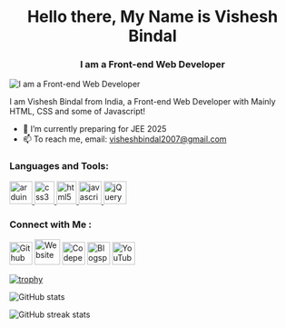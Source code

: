 ### <h1 align="center"> Hello there, My Name is Vishesh Bindal </h1>
#### <h3 align="center"> I am a Front-end Web Developer</h3>
![I am a Front-end Web Developer](https://i.ibb.co/s2fmgKb/Hi-this-is-Vishesh-Bindal.png)

I am Vishesh Bindal from India, a Front-end Web Developer with Mainly HTML, CSS and some of Javascript!

- 🌱 I’m currently preparing for JEE 2025
- 📫 To reach me, email: visheshbindal2007@gmail.com

<h3 align="left">Languages and Tools:</h3>
<p align="left"> 
  <a href="https://www.arduino.cc/" target="_blank" rel="noreferrer"> <img src="https://github.com/Vishesh-coder/Vishesh-coder/assets/72369470/bac048c8-b5dd-4ac0-b3e5-9d06bcd27dce" alt="arduino" width="40" height="40"/> </a> 
  <a href="https://www.w3schools.com/css/" target="_blank" rel="noreferrer"> <img src="https://github.com/Vishesh-coder/Vishesh-coder/assets/72369470/b1dfa6fa-ac8f-4174-a39e-01d135758f18" alt="css3" width="35" height="40"/> </a> 
  <a href="https://www.w3.org/html/" target="_blank" rel="noreferrer"> <img src="https://github.com/Vishesh-coder/Vishesh-coder/assets/72369470/7004ec72-be2e-4ed6-b169-2b262c37cccc" alt="html5" width="35" height="40"/> </a> 
  <a href="https://developer.mozilla.org/en-US/docs/Web/JavaScript" target="_blank" rel="noreferrer"> <img src="https://github.com/Vishesh-coder/Vishesh-coder/assets/72369470/9d8c4a1f-7cc1-4dc4-b746-02fad3e5c8aa" alt="javascript" width="40" height="40"/> </a> 
  <a href="https://jquery.com/" target="_blank" rel="noreferrer"> <img src="https://github.com/Vishesh-coder/Vishesh-coder/assets/72369470/b9d97091-e702-4383-93f3-5736c1f2f2b3" alt="jQuery" width="40" height="40"/> </a> </p>


### Connect with Me :
<a href="https://github.com/vishesh-coder"><img src='https://www.nicepng.com/png/full/52-520535_free-files-github-github-icon-png-white.png' title="Github" height='40'></a>
<a href="https://visheshbindal.epizy.com/"><img src='https://user-images.githubusercontent.com/72369470/222955220-59245468-208e-405d-af06-cc0eec5caf99.png' title="Website" height='45'></a>
<a href="https://codepen.io/vishesh-coder"><img src='https://res.cloudinary.com/pashagord/image/upload/v1468545314/Portfolio/logos/codepen_logo.png' title="Codepen" height='40'></a>
<a href="https://visheshbindal.blogspot.com/"><img src='https://www.freeiconspng.com/thumbs/blogger-logo-icon-png/blogger-logo-icon-png-10.png' title="Blogspot" height='40'></a>
<a href="https://youtube.com/@visheshbindal"><img src='https://user-images.githubusercontent.com/72369470/222955580-7928292f-227e-4196-8111-920ee0c63d3e.png' title="YouTube" height='40'></a>

[![trophy](https://github-profile-trophy.vercel.app/?username=Vishesh-coder)](https://github.com/ryo-ma/github-profile-trophy)

![GitHub stats](https://github-readme-stats.vercel.app/api?username=Vishesh-coder&show_icons=true)  

![GitHub streak stats](https://github-readme-streak-stats.herokuapp.com/?user=Vishesh-coder)  
